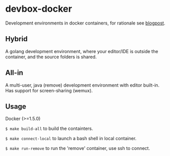 # devbox-docker

Development environments in docker containers, for rationale see [blogpost](http://martintrojer.github.io/software/2015/02/22/moving-my-devboxes-to-docker/).

## Hybrid

A golang development environment, where your editor/IDE is outside the container, and the source folders is shared.

## All-in

A multi-user, java (remove) development environment with editor built-in. Has support for screen-sharing (wemux).

## Usage

Docker (>=1.5.0)

`$ make build-all` to build the containters.

`$ make connect-local` to launch a bash shell in local container.

`$ make run-remove` to run the 'remove' container, use ssh to connect.
